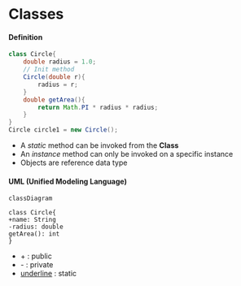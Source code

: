 # Classes

#### Definition
```java
class Circle{
	double radius = 1.0;
	// Init method
	Circle(double r){
		radius = r;
	}
	double getArea(){
		return Math.PI * radius * radius;
	}
}
Circle circle1 = new Circle();
```

- A *static* method can be invoked from the **Class**
- An *instance* method can only be invoked on a specific instance
- Objects are reference data type

#### UML (Unified Modeling Language)
```mermaid
classDiagram

class Circle{
+name: String
-radius: double
getArea(): int
}
```
- \+ : public
- \- : private
- <u>underline</u> : static

